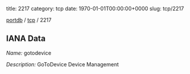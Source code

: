 title: 2217
category: tcp
date: 1970-01-01T00:00:00+0000
slug: tcp/2217

[portdb](/) / [tcp](/category/tcp.html) / 2217


## IANA Data

_Name:_ gotodevice

_Description:_ GoToDevice Device Management

